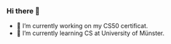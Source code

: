 ### Hi there 👋

- 🔭 I’m currently working on my CS50 certificat.
- 🌱 I’m currently learning CS at University of Münster.


